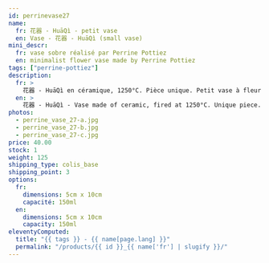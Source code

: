 ```yaml
---
id: perrinevase27
name:
  fr: 花器 - HuāQì - petit vase
  en: Vase - 花器 - HuāQì (small vase)
mini_descr:
  fr: vase sobre réalisé par Perrine Pottiez
  en: minimalist flower vase made by Perrine Pottiez
tags: ["perrine-pottiez"]
description:
  fr: >
    花器 - HuāQì en céramique, 1250°C. Pièce unique. Petit vase à fleur. Idéal pour le rite du GōngFūChá - 工夫茶
  en: >
    花器 - HuāQì - Vase made of ceramic, fired at 1250°C. Unique piece. Small flower vase. Perfect for the GōngFūChá - 工夫茶
photos:
  - perrine_vase_27-a.jpg
  - perrine_vase_27-b.jpg
  - perrine_vase_27-c.jpg
price: 40.00
stock: 1
weight: 125
shipping_type: colis_base
shipping_point: 3
options:
  fr:
    dimensions: 5cm x 10cm
    capacité: 150ml
  en:
    dimensions: 5cm x 10cm
    capacity: 150ml
eleventyComputed:
  title: "{{ tags }} - {{ name[page.lang] }}"
  permalink: "/products/{{ id }}_{{ name['fr'] | slugify }}/"
---
```


